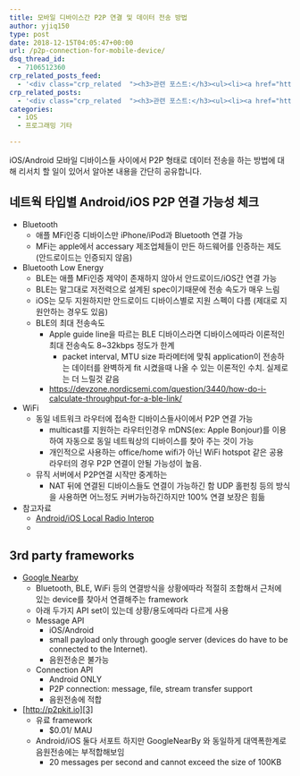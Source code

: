 ```yaml
---
title: 모바일 디바이스간 P2P 연결 및 데이터 전송 방법
author: yjiq150
type: post
date: 2018-12-15T04:05:47+00:00
url: /p2p-connection-for-mobile-device/
dsq_thread_id:
  - 7106512360
crp_related_posts_feed:
  - '<div class="crp_related  "><h3>관련 포스트:</h3><ul><li><a href="https://www.letmecompile.com/redis-cluster-sentinel-overview/"     class="post-770"><span class="crp_title">레디스 클러스터, 센티넬 구성 및 동작 방식</span></a></li><li><a href="https://www.letmecompile.com/api-auth-jwt-jwk-explained/"     class="post-800"><span class="crp_title">API 서버 인증을 위한 JWT와 JWK 이해하기</span></a></li><li><a href="https://www.letmecompile.com/how-cloudflare-works/"     class="post-739"><span class="crp_title">클라우드플레어(Cloudflare) 동작 원리</span></a></li><li><a href="https://www.letmecompile.com/kafka-consumer-offset-reset/"     class="post-786"><span class="crp_title">카프카(Kafka) Consumer offset reset 방법</span></a></li><li><a href="https://www.letmecompile.com/shotcut-linux-server-video-generation/"     class="post-753"><span class="crp_title">Shotcut을 이용하여 리눅스 서버에서 템플릿 기반의 동영상 만들기</span></a></li></ul><div class="crp_clear"></div></div>'
crp_related_posts:
  - '<div class="crp_related  "><h3>관련 포스트:</h3><ul><li><a href="https://www.letmecompile.com/redis-cluster-sentinel-overview/"     class="post-770"><span class="crp_title">레디스 클러스터, 센티넬 구성 및 동작 방식</span></a></li><li><a href="https://www.letmecompile.com/api-auth-jwt-jwk-explained/"     class="post-800"><span class="crp_title">API 서버 인증을 위한 JWT와 JWK 이해하기</span></a></li><li><a href="https://www.letmecompile.com/how-cloudflare-works/"     class="post-739"><span class="crp_title">클라우드플레어(Cloudflare) 동작 원리</span></a></li><li><a href="https://www.letmecompile.com/kafka-consumer-offset-reset/"     class="post-786"><span class="crp_title">카프카(Kafka) Consumer offset reset 방법</span></a></li><li><a href="https://www.letmecompile.com/shotcut-linux-server-video-generation/"     class="post-753"><span class="crp_title">Shotcut을 이용하여 리눅스 서버에서 템플릿 기반의 동영상 만들기</span></a></li></ul><div class="crp_clear"></div></div>'
categories:
  - iOS
  - 프로그래밍 기타

---
```

iOS/Android 모바일 디바이스들 사이에서 P2P 형태로 데이터 전송을 하는 방법에 대해 리서치 할 일이 있어서 알아본 내용을 간단히 공유합니다.

## 네트웍 타입별 Android/iOS P2P 연결 가능성 체크

  * Bluetooth 
      * 애플 MFi인증 디바이스만 iPhone/iPod과 Bluetooth 연결 가능 
      * MFi는 apple에서 accessary 제조업체들이 만든 하드웨어를 인증하는 제도 (안드로이드는 인증되지 않음)
  * Bluetooth Low Energy 
      * BLE는 애플 MFi인증 제약이 존재하지 않아서 안드로이드/iOS간 연결 가능
      * BLE는 말그대로 저전력으로 설계된 spec이기때문에 전송 속도가 매우 느림
      * iOS는 모두 지원하지만 안드로이드 디바이스별로 지원 스펙이 다름 (제대로 지원안하는 경우도 있음)
      * BLE의 최대 전송속도 
          * Apple guide line을 따르는 BLE 디바이스라면 디바이스에따라 이론적인 최대 전송속도 8~32kbps 정도가 한계 
              * packet interval, MTU size 파라메터에 맞춰 application이 전송하는 데이터를 완벽하게 fit 시켰을때 나올 수 있는 이론적인 수치. 실제로는 더 느릴것 같음
          * <https://devzone.nordicsemi.com/question/3440/how-do-i-calculate-throughput-for-a-ble-link/>
  * WiFi 
      * 동일 네트워크 라우터에 접속한 디바이스들사이에서 P2P 연결 가능 
          * multicast를 지원하는 라우터인경우 mDNS(ex: Apple Bonjour)를 이용하여 자동으로 동일 네트웍상의 디바이스를 찾아 주는 것이 가능
          * 개인적으로 사용하는 office/home wifi가 아닌 WiFi hotspot 같은 공용 라우터의 경우 P2P 연결이 안될 가능성이 높음.
      * 뮤직 서버에서 P2P연결 시작만 중계하는 
          * NAT 뒤에 연결된 디바이스들도 연결이 가능하긴 함 UDP 홀펀칭 등의 방식을 사용하면 어느정도 커버가능하긴하지만 100% 연결 보장은 힘듦
  * 참고자료 
      * [Android/iOS Local Radio Interop][1]
      * 

## 3rd party frameworks

  * [Google Nearby][2] 
      * Bluetooth, BLE, WiFi 등의 연결방식을 상황에따라 적절히 조합해서 근처에 있는 device를 찾아서 연결해주는 framework
      * 아래 두가지 API set이 있는데 상황/용도에따라 다르게 사용
      * Message API 
          * iOS/Android
          * small payload only through google server (devices do have to be connected to the Internet).
          * 음원전송은 불가능
      * Connection API 
          * Android ONLY
          * P2P connection: message, file, stream transfer support
          * 음원전송에 적합
  * [http://p2pkit.io][3] 
      * 유료 framework 
          * $0.01/ MAU
      * Android/iOS 둘다 서포트 하지만 GoogleNearBy 와 동일하게 대역폭한계로 음원전송에는 부적합해보임 
          * 20 messages per second and cannot exceed the size of 100KB

 [1]: http://www.goland.org/thaliiosandroidinterop/
 [2]: https://developers.google.com/nearby/
 [3]: http://p2pkit.io/